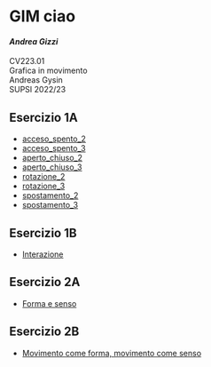 # GIM ciao
#### *Andrea Gizzi*
CV223.01  
Grafica in movimento  
Andreas Gysin  
SUPSI 2022/23  

## Esercizio 1A
- [acceso_spento_2](Esercizio_1A/acceso_spento_2.html)
- [acceso_spento_3](Esercizio_1A/acceso_spento_3.html)
- [aperto_chiuso_2](Esercizio_1A/aperto_chiuso_2.html)
- [aperto_chiuso_3](Esercizio_1A/aperto_chiuso_3.html)
- [rotazione_2](Esercizio_1A/rotazione_2.html)
- [rotazione_3](Esercizio_1A/rotazione_3.html)
- [spostamento_2](Esercizio_1A/spostamento_2.html)
- [spostamento_3](Esercizio_1A/spostamento_3.html)  

## Esercizio 1B
- [Interazione](Esercizio_1B/indexD.html)

## Esercizio 2A
- [Forma e senso](Esercizio_2A/index.html)

## Esercizio 2B
- [Movimento come forma, movimento come senso]()
